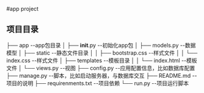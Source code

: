 #app project

## 项目目录

├── app --app包目录
│ ├── __init__.py --初始化app包
│ ├── models.py --数据模型
│ ├── static --静态文件目录
│ │ ├── bootstrap.css --样式文件
│ │ └── index.css --样式文件
│ ├── templates --模板目录
│ │ └── index.html --模板文件
│ └── views.py --视图
├── config.py --应用配置信息，比如数据库配置
├── manage.py --脚本，比如启动服务器，与数据库交互
├── README.md --项目的说明
├── requirenments.txt --项目依赖
└── run.py --项目运行脚本




